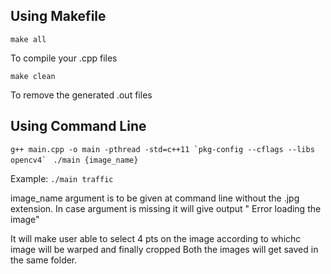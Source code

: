 ## Using Makefile
```make all```

To compile your .cpp files

```make clean```

To remove the generated .out files

## Using Command Line

```g++ main.cpp -o main -pthread -std=c++11 `pkg-config --cflags --libs opencv4` ```
```./main {image_name}```

Example:
```./main traffic```

image_name argument is to be given at command line without the .jpg extension.
In case argument is missing it will give output " Error loading the image"

It will make user able to select 4 pts on the image according to whichc image will be warped and finally cropped
Both the images will get saved in the same folder.
